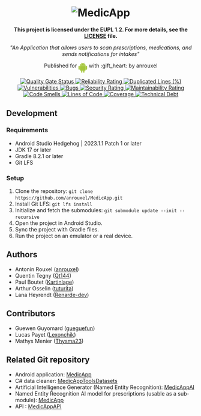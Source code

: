 <h1 align="center">
  <img src="MedicApp.png" alt="MedicApp" height="200">
  <br />
</h1>

<p align="center"><b>This project is licensed under the EUPL 1.2. For more details, see the <a href="LICENSE.md">LICENSE</a> file.</b></p>
<p align="center"><i>"An Application that allows users to scan prescriptions, medications, and sends notifications for intakes"</i></p>

<p align="center">Published for <img src="https://raw.githubusercontent.com/anythingcodes/slack-emoji-for-techies/gh-pages/emoji/android.png" align="top" width="24" /> with :gift_heart: by anrouxel</p>

<p align="center">
    <a href="https://sonarcloud.io/summary/new_code?id=anrouxel_MedicApp">
        <img alt="Quality Gate Status" src="https://sonarcloud.io/api/project_badges/measure?project=anrouxel_MedicApp&metric=alert_status" />
    </a>
    <a href="https://sonarcloud.io/summary/new_code?id=anrouxel_MedicApp">
        <img alt="Reliability Rating" src="https://sonarcloud.io/api/project_badges/measure?project=anrouxel_MedicApp&metric=reliability_rating" />
    </a>
    <a href="https://sonarcloud.io/summary/new_code?id=anrouxel_MedicApp">
        <img alt="Duplicated Lines (%)" src="https://sonarcloud.io/api/project_badges/measure?project=anrouxel_MedicApp&metric=duplicated_lines_density" />
    </a>
    <a href="https://sonarcloud.io/summary/new_code?id=anrouxel_MedicApp">
        <img alt="Vulnerabilities" src="https://sonarcloud.io/api/project_badges/measure?project=anrouxel_MedicApp&metric=vulnerabilities" />
    </a>
    <a href="https://sonarcloud.io/summary/new_code?id=anrouxel_MedicApp">
        <img alt="Bugs" src="https://sonarcloud.io/api/project_badges/measure?project=anrouxel_MedicApp&metric=bugs" />
    </a>
    <a href="https://sonarcloud.io/summary/new_code?id=anrouxel_MedicApp">
        <img alt="Security Rating" src="https://sonarcloud.io/api/project_badges/measure?project=anrouxel_MedicApp&metric=security_rating" />
    </a>
    <a href="https://sonarcloud.io/summary/new_code?id=anrouxel_MedicApp">
        <img alt="Maintainability Rating" src="https://sonarcloud.io/api/project_badges/measure?project=anrouxel_MedicApp&metric=sqale_rating" />
    </a>
    <a href="https://sonarcloud.io/summary/new_code?id=anrouxel_MedicApp">
        <img alt="Code Smells" src="https://sonarcloud.io/api/project_badges/measure?project=anrouxel_MedicApp&metric=code_smells" />
    </a>
    <a href="https://sonarcloud.io/summary/new_code?id=anrouxel_MedicApp">
        <img alt="Lines of Code" src="https://sonarcloud.io/api/project_badges/measure?project=anrouxel_MedicApp&metric=ncloc" />
    </a>
    <a href="https://sonarcloud.io/summary/new_code?id=anrouxel_MedicApp">
        <img alt="Coverage" src="https://sonarcloud.io/api/project_badges/measure?project=anrouxel_MedicApp&metric=coverage" />
    </a>
    <a href="https://sonarcloud.io/summary/new_code?id=anrouxel_MedicApp">
        <img alt="Technical Debt" src="https://sonarcloud.io/api/project_badges/measure?project=anrouxel_MedicApp&metric=sqale_index" />
    </a>
</p>

## Development

### Requirements

- Android Studio Hedgehog | 2023.1.1 Patch 1 or later
- JDK 17 or later
- Gradle 8.2.1 or later
- Git LFS

### Setup

1. Clone the repository: `git clone https://github.com/anrouxel/MedicApp.git`
2. Install Git LFS: `git lfs install`
3. Initialize and fetch the submodules: `git submodule update --init --recursive`
4. Open the project in Android Studio.
5. Sync the project with Gradle files.
6. Run the project on an emulator or a real device.

## Authors
* Antonin Rouxel ([anrouxel](https://github.com/anrouxel))
* Quentin Tegny ([Qt144](https://github.com/Qt144))
* Paul Boutet ([Kartinlage](https://github.com/Kartinlage))
* Arthur Osselin ([tuturita](https://github.com/tuturita))
* Lana Heyrendt ([Renarde-dev](https://github.com/Renarde-dev))

## Contributors
* Guewen Guyomard ([gueguefun](https://github.com/gueguefun))
* Lucas Payet ([Lexonchik](https://github.com/Lexonchik))
* Mathys Menier ([Thysma23](https://github.com/Thysma23))

## Related Git repository
* Android application: [MedicApp](https://github.com/anrouxel/MedicApp#----)
* C# data cleaner: [MedicAppToolsDatasets](https://github.com/anrouxel/MedicAppToolsDatasets#----)
* Artificial Intelligence Generator (Named Entity Recognition): [MedicAppAI](https://github.com/anrouxel/MedicAppAI#----)
* Named Entity Recognition AI model for prescriptions (usable as a sub-module): [MedicApp](https://huggingface.co/anrouxel/MedicApp)
* API : [MedicAppAPI](https://github.com/Renarde-dev/MedicApp-API#----)
